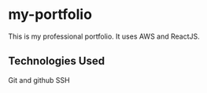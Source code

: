 # my-portfolio
This is my professional portfolio. It uses AWS and ReactJS.
## Technologies Used
Git and github
SSH
